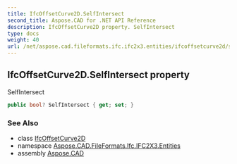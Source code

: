 ```yaml
---
title: IfcOffsetCurve2D.SelfIntersect
second_title: Aspose.CAD for .NET API Reference
description: IfcOffsetCurve2D property. SelfIntersect
type: docs
weight: 40
url: /net/aspose.cad.fileformats.ifc.ifc2x3.entities/ifcoffsetcurve2d/selfintersect/
---
```

## IfcOffsetCurve2D.SelfIntersect property

SelfIntersect

```csharp
public bool? SelfIntersect { get; set; }
```

### See Also

* class [IfcOffsetCurve2D](../)
* namespace [Aspose.CAD.FileFormats.Ifc.IFC2X3.Entities](../../ifcoffsetcurve2d/)
* assembly [Aspose.CAD](../../../)


